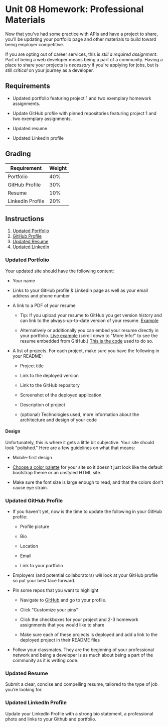 # Unit 08 Homework: Professional Materials

Now that you've had some practice with APIs and have a project to share, you'll be updating your portfolio page and other materials to build toward being employer competitive.

If you are opting out of career services, this is _still a required assignment_. Part of being a web developer means being a part of a community. Having a place to share your projects is _necessary_ if you're applying for jobs, but is still _critical_ on your journey as a developer.

## Requirements

- Updated portfolio featuring project 1 and two exemplary homework assignments.

- Update GitHub profile with pinned repositories featuring project 1 and two exemplary assignments.

- Updated resume

- Updated LinkedIn profile

## Grading

| Requirement      | Weight |
| ---------------- | ------ |
| Portfolio        | 40%    |
| GitHub Profile   | 30%    |
| Resume           | 10%    |
| LinkedIn Profile | 20%    |

## Instructions

1. [Updated Portfolio](#updated-portfolio)
2. [GitHub Profile](#updated-github-profile)
3. [Updated Resume](#updated-resume)
4. [Updated LinkedIn](#updated-linkedin)

### Updated Portfolio

Your updated site should have the following content:

- Your name

- Links to your GitHub profile & LinkedIn page as well as your email address and phone number

- A link to a PDF of your resume

  - Tip: If you upload your resume to GitHub you get version history and can link to the always-up-to-date version of your resume. [Example](https://github.com/spencer-shadley/Resume)

  - Alternatively or additionally you can embed your resume directly in your portfolio. [Live example](http://spencer-shadley.github.io/) (scroll down to "More Info!" to see the resume embedded from GitHub.) [This is the code](https://github.com/spencer-shadley/spencer-shadley.github.io/blob/master/_includes/resume.html) used to do so.

- A list of projects. For each project, make sure you have the following in your README:

  - Project title

  - Link to the deployed version

  - Link to the GitHub repository

  - Screenshot of the deployed application

  - Description of project

  - (optional) Technologies used, more information about the architecture and design of your code

#### Design

Unfortunately, this is where it gets a little bit subjective. Your site should look
"polished." Here are a few guidelines on what that means:

- Mobile-first design

- [Choose a color palette](https://encycolorpedia.com/) for your site so it doesn't just look like
  the default bootstrap theme or an unstyled HTML site.

- Make sure the font size is large enough to read, and that the colors don't cause eye strain.

### Updated GitHub Profile

- If you haven't yet, now is the time to update the following in your GitHub profile:

  - Profile picture

  - Bio

  - Location

  - Email

  - Link to your portfolio

- Employers (and potential collaborators) _will_ look at your GitHub profile so put your best face forward.

- Pin some repos that you want to highlight

  - Navigate to [GitHub](https://github.com/) and go to your profile.

  - Click "Customize your pins"

  - Click the checkboxes for your project and 2-3 homework assignments that you would like to share

  - Make sure each of these projects is deployed and add a link to the deployed project in their README files

- Follow your classmates. They are the beginning of your professional network and being a developer is as much about being a part of the community as it is writing code.

### Updated Resume

Submit a clear, concise and compelling resume, tailored to the type of job you’re looking for.

### Updated LinkedIn Profile

Update your LinkedIn Profile with a strong bio statement, a professional photo and links to your Github and portfolio.
